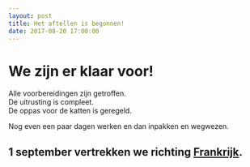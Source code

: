 ```yaml
---
layout: post
title: Het aftellen is begonnen!
date: 2017-08-20 17:00:00
---
```


# We zijn er klaar voor!

Alle voorbereidingen zijn getroffen.<br>
De uitrusting is compleet.<br>
De oppas voor de katten is geregeld.

Nog even een paar dagen werken en dan inpakken en wegwezen.

## 1 september vertrekken we richting [Frankrijk](http://www.landenwijzer.nl/europa/frankrijk/).
